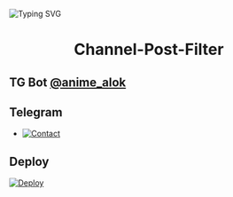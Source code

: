 ![Typing SVG](https://readme-typing-svg.herokuapp.com/?lines=CHANNEL+POST+FILTER+BOT!;CREATED+BY+TECHNICAL+CYNITE!)
</p>

</p>
<h1 align="center">
  <b>Channel-Post-Filter</b>
</h1>

## TG Bot [@anime_alok](t.me/Anime_alok)

## Telegram 


* [![Contact](https://img.shields.io/static/v1?label=Contact&message=On+Telegram&color=critical)](https://t.me/Cynitesupport)

## Deploy 

[![Deploy](https://www.herokucdn.com/deploy/button.svg)](https://heroku.com/deploy?template=https://github.com/TechnicalCynite/Channel-Post-Filter-Bot)
